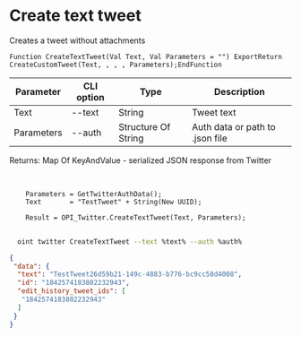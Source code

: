 ﻿---
sidebar_position: 2
---

# Create text tweet
 Creates a tweet without attachments



`Function CreateTextTweet(Val Text, Val Parameters = "") ExportReturn CreateCustomTweet(Text, , , , Parameters);EndFunction`

  | Parameter | CLI option | Type | Description |
  |-|-|-|-|
  | Text | --text | String | Tweet text |
  | Parameters | --auth | Structure Of String | Auth data or path to .json file |

  
  Returns:  Map Of KeyAndValue - serialized JSON response from Twitter

<br/>




```bsl title="Code example"
    Parameters = GetTwitterAuthData();
    Text       = "TestTweet" + String(New UUID);

    Result = OPI_Twitter.CreateTextTweet(Text, Parameters);
```



```sh title="CLI command example"
    
  oint twitter CreateTextTweet --text %text% --auth %auth%

```

```json title="Result"
{
 "data": {
  "text": "TestTweet26d59b21-149c-4883-b776-bc9cc58d4008",
  "id": "1842574183802232943",
  "edit_history_tweet_ids": [
   "1842574183802232943"
  ]
 }
}
```

